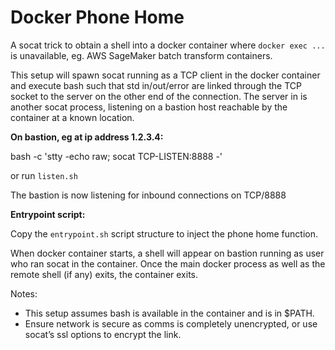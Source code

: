 # Docker Phone Home

A socat trick to obtain a shell into a docker container where `docker exec ...` is unavailable, eg. AWS SageMaker batch transform containers.

This setup will spawn socat running as a TCP client in the docker container and execute bash such that std in/out/error are linked through the TCP socket to the server on the other end of the connection. The server in is another socat process, listening on a bastion host reachable by the container at a known location.

**On bastion, eg at ip address 1.2.3.4:**

bash -c 'stty -echo raw; socat TCP-LISTEN:8888 -'

or run `listen.sh`

The bastion is now listening for inbound connections on TCP/8888

**Entrypoint script:**

Copy the `entrypoint.sh` script structure to inject the phone home function.

When docker container starts, a shell will appear on bastion running as user who ran socat in the container. Once the main docker process as well as the remote shell (if any) exits, the container exits.

Notes:

* This setup assumes bash is available in the container and is in $PATH.
* Ensure network is secure as comms is completely unencrypted, or use socat’s ssl options to encrypt the link.
